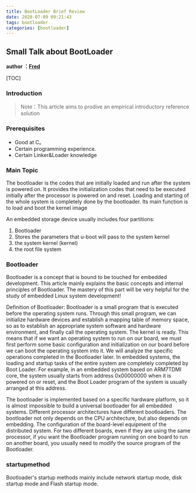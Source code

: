 ```yaml
---
title: BootLoader Brief Review
date: 2020-07-09 09:21:43
tags: bootloader
categories: [bootloader]
---
```


## Small Talk about BootLoader

**author ：[Fred](suntearinheart@gmail.com)**

[TOC]

### Introduction

> Note：This article aims to prodive an empirical introductory reference solution

### Prerequisites

- Good at C。
- Certain programming experience.
- Certain Linker&Loader knowledge

### Main Topic

The bootloader is the codes that are initially loaded and run after the system is powered on. It provides the initialization codes that need to be executed initially after the processor is powered on and reset. Loading and starting of the whole system is completely done by the bootloader. Its main function is to load and boot the kernel image

An embedded storage device usually includes four partitions:

 1. Bootloader
 2. Stores the parameters that u-boot will pass to the system kernel
 3. the system kernel (kernel)
 4. the root file system

### Bootloader

Bootloader is a concept that is bound to be touched for embedded development. This article mainly explains the basic concepts and internal principles of Bootloader. The mastery of this part will be very helpful for the study of embedded Linux system development!

Definition of Bootloader: Bootloader is a small program that is executed before the operating system runs. Through this small program, we can initialize hardware devices and establish a mapping table of memory space, so as to establish an appropriate system software and hardware environment, and finally call the operating system. The kernel is ready. This means that if we want an operating system to run on our board, we must first perform some basic configuration and initialization on our board before we can boot the operating system into it. We will analyze the specific operations completed in the Bootloader later. In embedded systems, the loading and startup tasks of the entire system are completely completed by Boot Loader. For example, in an embedded system based on ARM7TDMI core, the system usually starts from address 0x00000000 when it is powered on or reset, and the Boot Loader program of the system is usually arranged at this address. 

The bootloader is implemented based on a specific hardware platform, so it is almost impossible to build a universal bootloader for all embedded systems. Different processor architectures have different bootloaders. The bootloader not only depends on the CPU architecture, but also depends on embedding. The configuration of the board-level equipment of the distributed system. For two different boards, even if they are using the same processor, if you want the Bootloader program running on one board to run on another board, you usually need to modify the source program of the Bootloader.

### startupmethod

Bootloader's startup methods mainly include network startup mode, disk startup mode and Flash startup mode.
